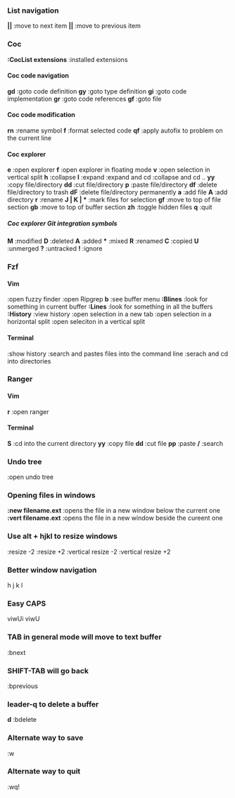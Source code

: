 ### List navigation

**<C-n> || <C-j>** :move to next item
**<C-p> || <C-k>** :move to previous item

### Coc

**:CocList extensions** :installed extensions

#### Coc code navigation

**gd** :goto code definition
**gy** :goto type definition
**gi** :goto code implementation
**gr** :goto code references
**gf** :goto file

#### Coc code modification

**<leader>rn** :rename symbol
**<leader>f** :format selected code
**<leader>qf** :apply autofix to problem on the current line

#### Coc explorer

**<space>e** :open explorer
**<space>f** :open explorer in floating mode
**v** :open selection in vertical split
**h** :collapse
**l** :expand
**<cr>** :expand and cd
**<backspace>** :collapse and cd ..
**yy** :copy file/directory
**dd** :cut file/directory
**p** :paste file/directory
**df** :delete file/directory to trash
**dF** :delete file/directory permanently
**a** :add file
**A** :add directory
**r** :rename
**J | K | \*** :mark files for selection
**gf** :move to top of file section
**gb** :move to top of buffer section
**zh** :toggle hidden files
**q** :quit

##### Coc explorer Git integration symbols

**M** :modified
**D** :deleted
**A** :added
**\*** :mixed
**R** :renamed
**C** :copied
**U** :unmerged
**?** :untracked
**!** :ignore

### Fzf

#### Vim

**<C-p>** :open fuzzy finder
**<C-o>** :open Ripgrep
**<leader>b** :see buffer menu
**:Blines** :look for something in current buffer
**:Lines** :look for something in all the buffers
**:History** :view history
**<C-t>** :open selection in a new tab
**<C-x>** :open selection in a horizontal split
**<C-v>** :open seleciton in a vertical split

#### Terminal

**<C-r>** :show history
**<C-t>** :search and pastes files into the command line
**<M-c>** :serach and cd into directories

### Ranger

#### Vim

**<leader>r** :open ranger

#### Terminal

**S** :cd into the current directory
**yy** :copy file
**dd** :cut file
**pp** :paste
**/** :search

### Undo tree

**<F5>** :open undo tree

### Opening files in windows

**:new filename.ext** :opens the file in a new window below the current one
**:vert filename.ext** :opens the file in a new window beside the cureent one

### Use alt + hjkl to resize windows

**<M-j>** :resize -2<CR>
**<M-k>** :resize +2<CR>
**<M-h>** :vertical resize -2<CR>
**<M-l>** :vertical resize +2<CR>

### Better window navigation

**<C-h>** <C-w>h
**<C-j>** <C-w>j
**<C-k>** <C-w>k
**<C-l>** <C-w>l

### Easy CAPS

**<c-u>** <ESC>viwUi
**<c-u>** viwU<Esc>

### TAB in general mode will move to text buffer

**<TAB>** :bnext<CR>

### SHIFT-TAB will go back

**<S-TAB>** :bprevious<CR>

### leader-q to delete a buffer

**<leader>d** :bdelete<CR>

### Alternate way to save

**<C-s>** :w<CR>

### Alternate way to quit

**<C-Q>** :wq!<CR>
